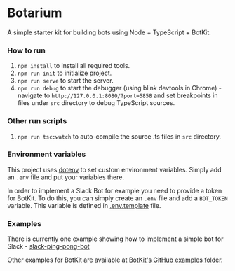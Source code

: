 # Botarium

A simple starter kit for building bots using Node + TypeScript + BotKit.

### How to run

1. `npm install` to install all required tools.
2. `npm run init` to initialize project. 
3. `npm run serve` to start the server.
4. `npm run debug` to start the debugger (using blink devtools in Chrome) - navigate to `http://127.0.0.1:8080/?port=5858` and set breakpoints in files under `src` directory to debug TypeScript sources.

### Other run scripts

1. `npm run tsc:watch` to auto-compile the source .ts files in `src` directory.

### Environment variables

This project uses [dotenv](https://github.com/motdotla/dotenv) to set custom environment variables. Simply add an `.env` file and put your variables there.

In order to implement a Slack Bot for example you need to provide a token for BotKit. To do this, you can simply create an `.env` file and
add a `BOT_TOKEN` variable. This variable is defined in [.env.template](.env.template) file.

### Examples

There is currently one example showing how to implement a simple bot for Slack - [slack-ping-pong-bot](examples/slack-ping-pong-bot)

Other examples for BotKit are available at [BotKit's GitHub examples folder](https://github.com/howdyai/botkit/tree/master/examples).


